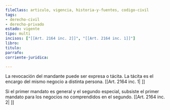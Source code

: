 ```yaml
---
fileClass: articulo, vigencia, historia-y-fuentes, codigo-civil
tags:
- derecho-civil
- derecho-privado
estado: vigente
tipo: multi
incisos: ["[[Art. 2164 inc. 2]]", "[[Art. 2164 inc. 1]]"]
libro:
titulo:
parrafo:
corriente-juridica:

---
```

La revocación del mandante puede ser expresa o tácita. La tácita es el encargo del mismo negocio a distinta persona. [[Art. 2164 inc. 1| ]]

Si el primer mandato es general y el segundo especial, subsiste el primer mandato para los negocios no comprendidos en el segundo. [[Art. 2164 inc. 2| ]]